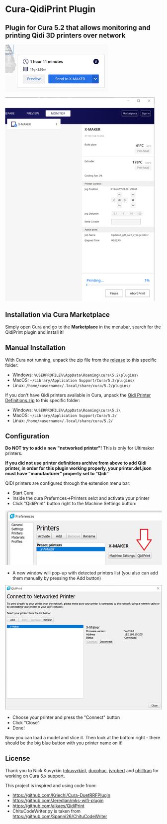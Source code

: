 # Cura-QidiPrint Plugin

## Plugin for Cura 5.2 that allows monitoring and printing Qidi 3D printers over network 

![Screenshot of the print button](./screenshots/print-button.png)

![Screenshot of the monitor stage](./screenshots/monitor.png)

## Installation via Cura Marketplace

Simply open Cura and go to the **Marketplace** in the menubar, search for the QidiPrint plugin and install it!

## Manual Installation

With Cura not running, unpack the zip file from the
[release](https://github.com/alkaes/QidiPrint/releases/latest) to this
specific folder:

  * Windows: `%USERPROFILE%\AppData\Roaming\cura\5.2\plugins\`
  * MacOS: `~/Library/Application Support/Cura/5.2/plugins/`
  * Linux: `/home/<username>/.local/share/cura/5.2/plugins/`

If you don't have Qidi printers available in Cura, unpack the [Qidi Printer Definitions.zip](https://github.com/philltran/Cura-Qidi-Printer-Definitions/archive/refs/tags/v5.2.1.zip) to this specific folder:
  * Windows: `%USERPROFILE%\AppData\Roaming\cura\5.2\`
  * MacOS: `~/Library/Application Support/Cura/5.2/`
  * Linux: `/home/<username>/.local/share/cura/5.2/`

## Configuration

**Do NOT try to add a new "networked printer"!** This is only for Ultimaker printers.

**If you did not use printer definitions archive from above to add Qidi printer, in order for this plugin working properly, your printer.def.json must have "manufacturer" property set to "Qidi"**

QIDI printers are configured through the extension menu bar:

* Start Cura
* Inside the cura Prefernces->Printers selct and activate your printer
* Click "QidiPrint" button right to the Machine Settings button:

![Screenshot of the menu bar entry](./screenshots/menu-bar.png)

* A new window will pop-up with detected printers list (you also can add them manually by pressing the Add button)

![Screenshot of the discovery dialog](./screenshots/discovery-window.png)

* Choose your printer and press the "Connect" button
* Click "Close"
* Done!

Now you can load a model and slice it. Then look at the bottom right - there
should be the big blue button with you printer name on it!

## License

Thank you to Nick Kuvyrkin ([nkuvyrkin](https://github.com/nkuvyrkin)), [ducphuc](https://github.com/ducphuc), [jvrobert](https://github.com/jvrobert) and [philltran](https://github.com/philltran) for working on Cura 5.x support.

This project is inspired and using code from:
* https://github.com/Kriechi/Cura-DuetRRFPlugin
* https://github.com/Jeredian/mks-wifi-plugin
* https://github.com/alkaes/QidiPrint
* ChituCodeWriter.py is taken from https://github.com/Spanni26/ChituCodeWriter
